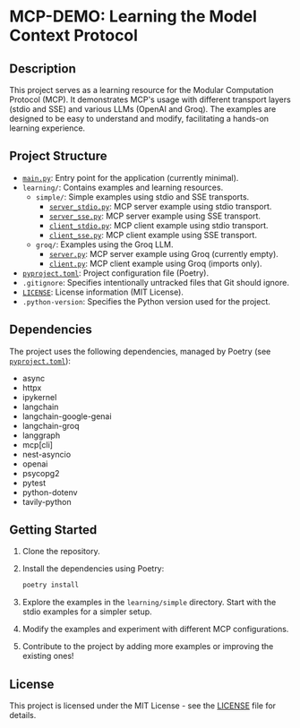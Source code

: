 # MCP-DEMO: Learning the Model Context Protocol

## Description

This project serves as a learning resource for the Modular Computation Protocol (MCP). It demonstrates MCP's usage with different transport layers (stdio and SSE) and various LLMs (OpenAI and Groq). The examples are designed to be easy to understand and modify, facilitating a hands-on learning experience.

## Project Structure

- [`main.py`](main.py): Entry point for the application (currently minimal).
- `learning/`: Contains examples and learning resources.
  - `simple/`: Simple examples using stdio and SSE transports.
    - [`server_stdio.py`](learning/simple/server_stdio.py): MCP server example using stdio transport.
    - [`server_sse.py`](learning/simple/server_sse.py): MCP server example using SSE transport.
    - [`client_stdio.py`](learning/simple/client_stdio.py): MCP client example using stdio transport.
    - [`client_sse.py`](learning/simple/client_sse.py): MCP client example using SSE transport.
  - `groq/`: Examples using the Groq LLM.
    - [`server.py`](learning/groq/server.py): MCP server example using Groq (currently empty).
    - [`client.py`](learning/groq/simple_async_groq_client.py): MCP client example using Groq (imports only).
- [`pyproject.toml`](pyproject.toml): Project configuration file (Poetry).
- `.gitignore`: Specifies intentionally untracked files that Git should ignore.
- [`LICENSE`](LICENSE): License information (MIT License).
- `.python-version`: Specifies the Python version used for the project.

## Dependencies

The project uses the following dependencies, managed by Poetry (see [`pyproject.toml`](pyproject.toml)):

- async
- httpx
- ipykernel
- langchain
- langchain-google-genai
- langchain-groq
- langgraph
- mcp\[cli]
- nest-asyncio
- openai
- psycopg2
- pytest
- python-dotenv
- tavily-python

## Getting Started

1.  Clone the repository.
2.  Install the dependencies using Poetry:

    ```bash
    poetry install
    ```

3.  Explore the examples in the `learning/simple` directory. Start with the stdio examples for a simpler setup.
4.  Modify the examples and experiment with different MCP configurations.
5.  Contribute to the project by adding more examples or improving the existing ones!

## License

This project is licensed under the MIT License - see the [LICENSE](LICENSE) file for details.

